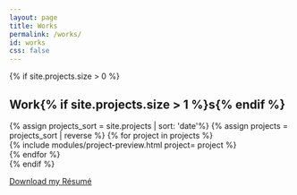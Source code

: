 ```yaml
---
layout: page
title: Works
permalink: /works/
id: works
css: false
---
```


{% if site.projects.size > 0 %}
<section class="grid post-preview{% if site.projects.size > 1 %}sm-preview halves{% endif %} stack-sm">
  <h2 class="accent-lined {% if site.projects.size > 1 %}span-2{% endif %} start">Work{% if site.projects.size > 1 %}s{% endif %}</h2>
  {% assign projects_sort = site.projects | sort: 'date'%}
  {% assign projects = projects_sort | reverse %}
  {% for project in projects %}
  <div>
    {% include modules/project-preview.html project= project %}
  </div>
  {% endfor %}
</section>
{% endif %}


<a href="/assets/images/projects/MicahIlbery-Resume.pdf" class="grid text-center">Download my Résumé</a>
